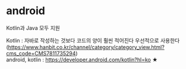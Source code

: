# android

Kotlin과 Java 모두 지원

Kotlin : 자바로 작성하는 것보다 코드의 양이 훨씬 적어진다
         우선적으로 사용한다
         (https://www.hanbit.co.kr/channel/category/category_view.html?cms_code=CMS7811735294)  
android, kotlin : https://developer.android.com/kotlin?hl=ko ★

